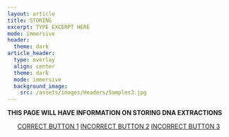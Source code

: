 ```yaml
---
layout: article
title: STORING 
excerpt: TYPE EXCERPT HERE
mode: immersive
header:
  theme: dark
article_header:
  type: overlay
  align: center
  theme: dark
  mode: immersive
  background_image:
    src: /assets/images/Headers/Samples3.jpg
---
```


**THIS PAGE WILL HAVE INFORMATION ON STORING DNA EXTRACTIONS**


<p align="center">
<a class="button button--outline-primary button--pill" href="https://maine-wodna.github.io/qPCR/qPCRBackground">CORRECT BUTTON 1</a> <a class="button button--outline-primary button--pill" href="qPCRBackground2">INCORRECT BUTTON 2</a> <a class="button button--outline-primary button--pill" href="qPCRBackground2">INCORRECT BUTTON 3</a></p>